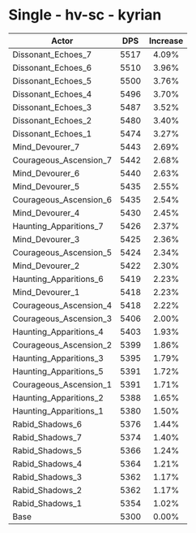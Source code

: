 # Single - hv-sc - kyrian
| Actor | DPS | Increase |
|---|:---:|:---:|
|Dissonant_Echoes_7|5517|4.09%|
|Dissonant_Echoes_6|5510|3.96%|
|Dissonant_Echoes_5|5500|3.76%|
|Dissonant_Echoes_4|5496|3.70%|
|Dissonant_Echoes_3|5487|3.52%|
|Dissonant_Echoes_2|5480|3.40%|
|Dissonant_Echoes_1|5474|3.27%|
|Mind_Devourer_7|5443|2.69%|
|Courageous_Ascension_7|5442|2.68%|
|Mind_Devourer_6|5440|2.63%|
|Mind_Devourer_5|5435|2.55%|
|Courageous_Ascension_6|5435|2.54%|
|Mind_Devourer_4|5430|2.45%|
|Haunting_Apparitions_7|5426|2.37%|
|Mind_Devourer_3|5425|2.36%|
|Courageous_Ascension_5|5424|2.34%|
|Mind_Devourer_2|5422|2.30%|
|Haunting_Apparitions_6|5419|2.23%|
|Mind_Devourer_1|5418|2.23%|
|Courageous_Ascension_4|5418|2.22%|
|Courageous_Ascension_3|5406|2.00%|
|Haunting_Apparitions_4|5403|1.93%|
|Courageous_Ascension_2|5399|1.86%|
|Haunting_Apparitions_3|5395|1.79%|
|Haunting_Apparitions_5|5391|1.72%|
|Courageous_Ascension_1|5391|1.71%|
|Haunting_Apparitions_2|5388|1.65%|
|Haunting_Apparitions_1|5380|1.50%|
|Rabid_Shadows_6|5376|1.44%|
|Rabid_Shadows_7|5374|1.40%|
|Rabid_Shadows_5|5366|1.24%|
|Rabid_Shadows_4|5364|1.21%|
|Rabid_Shadows_3|5362|1.17%|
|Rabid_Shadows_2|5362|1.17%|
|Rabid_Shadows_1|5354|1.02%|
|Base|5300|0.00%|
